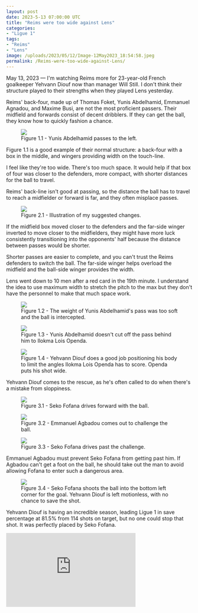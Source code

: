 ```yaml
---
layout: post
date: 2023-5-13 07:00:00 UTC
title: "Reims were too wide against Lens"
categories: 
- "Ligue 1"
tags: 
- "Reims"
- "Lens"
image: /uploads/2023/05/12/Image-12May2023_18:54:58.jpeg
permalink: /Reims-were-too-wide-against-Lens/
--- 
```


May 13, 2023 — I'm watching Reims more for 23-year-old French goalkeeper Yehvann Diouf now than manager Will Still. I don't think their structure played to their strengths when they played Lens yesterday.

<!---more--->

Reims' back-four, made up of Thomas Foket, Yunis Abdelhamid, Emmanuel Agnadou, and Maxime Busi, are not the most proficient passers. Their midfield and forwards consist of decent dribblers. If they can get the ball, they know how to quickly fashion a chance.

<figure>
    <img src="https://tacticsjournal.com/uploads/2023/05/12/Image-12May2023_18:54:58.jpeg">
    <figcaption>Figure 1.1 - Yunis Abdelhamid passes to the left.</figcaption>
</figure>

Figure 1.1 is a good example of their normal structure: a back-four with a box in the middle, and wingers providing width on the touch-line.

I feel like they're too wide. There's too much space. It would help if that box of four was closer to the defenders, more compact, with shorter distances for the ball to travel.

Reims' back-line isn't good at passing, so the distance the ball has to travel to reach a midfielder or forward is far, and they often misplace passes.

<figure>
    <img src="https://tacticsjournal.com/uploads/2023/05/12/Image-12May2023_20:14:17.jpeg">
    <figcaption>Figure 2.1 - Illustration of my suggested changes.</figcaption>
</figure>

If the midfield box moved closer to the defenders and the far-side winger inverted to move closer to the midfielders, they might have more luck consistently transitioning into the opponents' half because the distance between passes would be shorter.

Shorter passes are easier to complete, and you can't trust the Reims defenders to switch the ball. The far-side winger helps overload the midfield and the ball-side winger provides the width.

Lens went down to 10 men after a red card in the 19th minute. I understand the idea to use maximum width to stretch the pitch to the max but they don't have the personnel to make that much space work. 

<figure>
    <img src="https://tacticsjournal.com/uploads/2023/05/12/Image-12May2023_18:55:10.jpeg">
    <figcaption>Figure 1.2 - The weight of Yunis Abdelhamid's pass was too soft and the ball is intercepted.</figcaption>
</figure>

<figure>
    <img src="https://tacticsjournal.com/uploads/2023/05/12/Image-12May2023_18:56:13.jpeg">
    <figcaption>Figure 1.3 - Yunis Abdelhamid doesn't cut off the pass behind him to Ilokma Lois Openda.</figcaption>
</figure>

<figure>
    <img src="https://tacticsjournal.com/uploads/2023/05/12/Image-12May2023_18:56:30.jpeg">
    <figcaption>Figure 1.4 - Yehvann Diouf does a good job positioning his body to limit the angles Ilokma Lois Openda has to score. Openda puts his shot wide.</figcaption>
</figure>

Yehvann Diouf comes to the rescue, as he's often called to do when there's a mistake from sloppiness.

<figure>
    <img src="https://tacticsjournal.com/uploads/2023/05/12/Image-12May2023_18:56:47.jpeg">
    <figcaption>Figure 3.1 - Seko Fofana drives forward with the ball.</figcaption>
</figure> 

<figure>
    <img src="https://tacticsjournal.com/uploads/2023/05/12/Image-12May2023_18:57:04.jpeg">
    <figcaption>Figure 3.2 - Emmanuel Agbadou comes out to challenge the ball.</figcaption>
</figure> 

<figure>
    <img src="https://tacticsjournal.com/uploads/2023/05/12/Image-12May2023_18:57:18.jpeg">
    <figcaption>Figure 3.3 - Seko Fofana drives past the challenge.</figcaption>
</figure> 

Emmanuel Agbadou must prevent Seko Fofana from getting past him. If Agbadou can't get a foot on the ball, he should take out the man to avoid allowing Fofana to enter such a dangerous area.

<figure>
    <img src="https://tacticsjournal.com/uploads/2023/05/12/Image-12May2023_18:57:31.jpeg">
    <figcaption>Figure 3.4 - Seko Fofana shoots the ball into the bottom left corner for the goal. Yehvann Diouf is left motionless, with no chance to save the shot.</figcaption>
</figure>

Yehvann Diouf is having an incredible season, leading Ligue 1 in save percentage at 81.5% from 114 shots on target, but no one could stop that shot. It was perfectly placed by Seko Fofana.

<div style="overflow:hidden; resize:none; max-width:100%;">
    <div id="embed-google-map" style="height:100%; width:100%; max-width:100%;">
        <iframe allowFullScreen="allowFullScreen" src="https://www.youtube.com/embed/RSgDIklLwdo?ecver=1&amp;iv_load_policy=1&amp;rel=0&amp;yt:stretch=16:9&amp;autohide=1&amp;color=red&amp;width=350&amp;width=350" width="350" height="200" allowtransparency="true" frameborder="0"></iframe>
    </div>
    <div style="text-align: center; margin: auto"></div>
</div>
<small>Would recommend muting the audio on the video because the song isn't very good. There's not many good compilations for Yehvann Diouf yet, and this is the best one I could find.</small>

Throughout Europe, teams are actively seeking goalkeepers, and those teams should be knocking on Reims' door to inquire about Yehvann Diouf.
